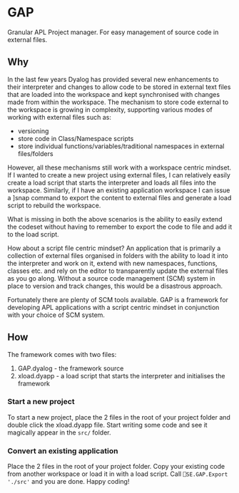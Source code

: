 # GAP
Granular APL Project manager. For easy management of source code in external files.

## Why
In the last few years Dyalog has provided several new enhancements to their interpreter and changes to allow code to be stored in external text files that are loaded into the workspace and kept synchronised with changes made from within the workspace. The mechanism to store code external to the workspace is growing in complexity, supporting various modes of working with external files such as:

* versioning
* store code in Class/Namespace scripts
* store individual functions/variables/traditional namespaces in external files/folders

However, all these mechanisms still work with a workspace centric mindset. If I wanted to create a new project using external files, I can relatively easily create a load script that starts the interpreter and loads all files into the workspace. Similarly, if I have an existing application workspace I can issue a ]snap command to export the content to external files and generate a load script to rebuild the workspace.

What is missing in both the above scenarios is the ability to easily extend the codeset without having to remember to export the code to file and add it to the load script.

How about a script file centric mindset? An application that is primarily a collection of external files organised in folders with the ability to load it into the interpreter and work on it, extend with new namespaces, functions, classes etc. and rely on the editor to transparently update the external files as you go along. Without a source code management (SCM) system in place to version and track changes, this would be a disastrous approach.

Fortunately there are plenty of SCM tools available. GAP is a framework for developing APL applications with a script centric mindset in conjunction with your choice of SCM system.

## How
The framework comes with two files:

1. GAP.dyalog - the framework source
1. xload.dyapp - a load script that starts the interpreter and initialises the framework

### Start a new project
To start a new project, place the 2 files in the root of your project folder and double click the xload.dyapp file. Start writing some code and see it magically appear in the `src/` folder.

### Convert an existing application
Place the 2 files in the root of your project folder. Copy your existing code from another workspace or load it in with a load script. Call `⎕SE.GAP.Export './src'` and you are done. Happy coding!